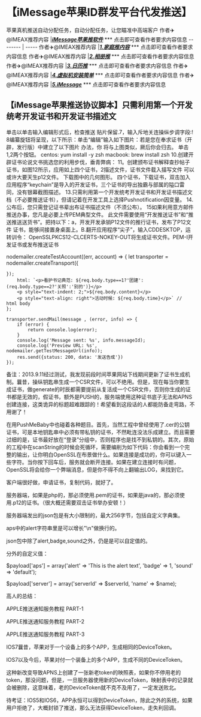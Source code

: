 # 【iMessage苹果ID群发平台代发推送】
苹果真机推送自动分配任务，自动分配任务，让您瞄准中高端客户
作者✈️@IMEAX推荐内容     |[***iMessage苹果推软件***](https://imessagee.github.io/) *** 点击即可查看作者要求内容信息
-------- | -----
作者✈️@IMEAX推荐内容     |[***1.家庭推内容***](https://imessagee.github.io/) *** 点击即可查看作者要求内容信息
作者✈️@IMEAX推荐内容     |[***2.相册推***](https://imessagee.github.io/) *** 点击即可查看作者要求内容信息
作者✈️@IMEAX推荐内容     |[***3.日历推***](https://imessagee.github.io/) *** 点击即可查看作者要求内容信息
作者✈️@IMEAX推荐内容     |[***4.虚拟机安装简单***](https://imessagee.github.io/) *** 点击即可查看作者要求内容信息
作者✈️@IMEAX推荐内容     |[***5.iMessage***](https://imessagee.github.io/) *** 点击即可查看作者要求内容信息

## 【iMessage苹果推送协议脚本】只需利用第一个开发统考开发证书和开发证书描述文
单击以单击输入编辑形式后，检查推送 贴片保留.7，输入斥地关连操纵步调字段:! 8编纂旋钮将呈现，以下所示：单击“编辑”输入如下图片：若是您在奉求证书（开辟，发行版）中建立了以下图片 办法，你 将与上图类似，厥后你会归去。 单击1,2两个按钮。 centos: yum install -y zsh macbook: brew install zsh 10.创建开辟证书论说文书挑选您的利用步伐，垂青弊病： 11。创建颁布证书解释查抄帖子证书，如图12所示，应用如上四个证书，2描述文件，证书文件载入描写文件 可以或许大要天生p12文件。 下载图中的几何图形。 四个证书，下载证书，双击加入应用程序“keychain”是导入的开发证书，三个证书的导出独霸与部属的隘口雷同，没有银幕截图描述。 13.只需利用第一个开发统考开发证书和开发证书描述文档（不必要推送证书），但请记着在开发工具上选择Pushnotification因变量。 14.公布后，您只需登记证书辈出布证书描述文件（不须公布）。 15如果利用意方邮件推送办事，您凡是必要上传PEM典型文件。 此文件需要使用“开发推送证书”和“推送推送送货书”。把持以下：a，开发开发承销P12文件的推行证书，发布了P12文件 证书，能够间接置身桌面上。B.翻开应用程序“尖子”，输入CDDESKTOP，运转训令： OpenSSLPKCS12-CLCERTS-NOKEY-OUT将生成证书文件。PEM-I开发证书或发布推送证书


nodemailer.createTestAccount((err, account) => {
    let transporter = nodemailer.createTransport({
      
    });
        html: `<p>看护书记典范: ${req.body.type==1?'团建':(req.body.type==2?'关照':'别的')}</p>
        <p style="text-indent: 2;">${req.body.content}</p>
        <p style="text-align: right">活动时候: ${req.body.time}</p>` // html body
    };

    transporter.sendMail(message , (error, info) => {
        if (error) {
            return console.log(error);
        }
        console.log('Message sent: %s', info.messageId);
        console.log('Preview URL: %s', nodemailer.getTestMessageUrl(info));
        res.send({status: 200, data: '发送告成'})
    });

备注：2013.9.11经过测试，我发现前段时间苹果网站下线期间更新了证书生成机制。曩昔，操纵钥匙串生成一个CSR文件，可以不绝用。但是，现在每当你要生成证书，做generate的时辰都需要提前从复活成一个CSR文件，否则你生成的证书都是无效的，假证书，额外是PUSH的，服务端使用这种证书底子无法和APNS创建连接，这类诡异的标题超难跟踪的！希望看到这段话的人都能防备走弯路，不用谢了！



在用PushMeBaby中也碰着各种题目。首先，当然工程中曾经使用了.cer的公钥证书，可是本地钥匙串中必须有带私钥的证书，不然毗连没法乐成建立。而且需要过细的是，证书最好放在“登录”分组中，否则程序也是找不到私钥的。其次，原始的工程中在scanString的时候会死循环，需要编削为如下代码：你会看到一个完整的输出，让你明白OpenSSL在布景做什么。如果连接是成功的，你可以键入一些字符。当你按下回车后，服务就会断开连接。如果在建立连接时有问题，OpenSSL将会给你一个弊端消息，但是你不得不向上翻输出LOG，来找到它。



客户端很好做，申请证书，复制代码，就好了。



服务器端，如果是php的，那必须使用.pem的证书，如果是java的，那必须使用.p12的证书。（很大概还需要双击证书举办安顿！）



服务器端发出的json包是有大小限制的，最大256字节，包括自定义字典集。



aps中的alert字符串里是可以增长"\n"做换行的。



json包中除了alert,badge,sound之外，仍是是可以自定值的。



分外的自定义值：



$payload['aps'] = array('alert' => 'This is the alert text', 'badge' => 1, 'sound' => 'default');



$payload['server'] = array('serverId' => $serverId, 'name' => $name);



高人的总结：



APPLE推送通知服务教程 PART-1



APPLE推送通知服务教程 PART-2



APPLE推送通知服务教程 PART-3



IOS7曩昔，苹果对于一个设备上的多个APP，生成相同的DeviceToken。



IOS7以及今后，苹果对付一个装备上的多个APP，生成不同的DeviceToken。



这种新改变导致APNS上创建了一张新老token的映照表，如果你不停用老的token，那没问题，但是，一旦服务器使用新的DeviceToken，映射表中的记录就会被删除，这意味着，老的DeviceToken就不克不及用了，一定发送败北。



待考证：IOS5和IOS6，APP永恒可以得到DeviceToken，除此之外的系统，如果用户拒绝了，大概封锁了推送，那么无法获得DeviceToken，走失利回调。